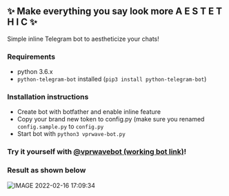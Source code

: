 ## ✨  Make everything you say look more A E S T E T H I C ✨
Simple inline Telegram bot to aestheticize your chats!


### Requirements
- python 3.6.x
- ```python-telegram-bot``` installed (```pip3 install python-telegram-bot```)
### Installation instructions
- Create bot with botfather and enable inline feature
- Copy your brand new token to config.py (make sure you renamed ```config.sample.py``` to ```config.py```
- Start bot with ```python3 vprwave-bot.py```

### Try it yourself with [@vprwavebot (working bot link)](t.me/vprwavebot)!

### Result as shown below
![IMAGE 2022-02-16 17:09:34](https://user-images.githubusercontent.com/10235519/154307092-2d32cacd-e551-4209-89c0-35b7d00ee1a5.jpg)
